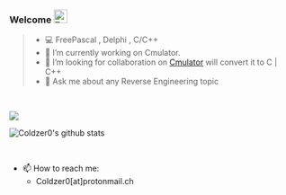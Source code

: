 ### Welcome <img alt="FPC" height="24" src="https://www.freepascal.org/pic/logo.gif" />

> - 💻 FreePascal , Delphi ,  C/C++
> - 🔭 I’m currently working on Cmulator.
> - 👯 I’m looking for collaboration on [Cmulator](https://github.com/Coldzer0/Cmulator) will convert it to C | C++
> - 💬 Ask me about any Reverse Engineering topic

<br>

[![](https://img.shields.io/static/v1?label=Sponsor&message=%E2%9D%A4&logo=GitHub&color=%23fe8e86)](https://github.com/sponsors/Coldzer0)


![Coldzer0's github stats](https://github-readme-stats.vercel.app/api?username=Coldzer0&bg_color=45,E76544,8F4E92&title_color=FFFFFF&text_color=FFFFFF&icon_color=FFFFFF&show_icons=true&hide_border=true)

<br/>

- 📫 How to reach me: 
  - Coldzer0[at]protonmail.ch
  
